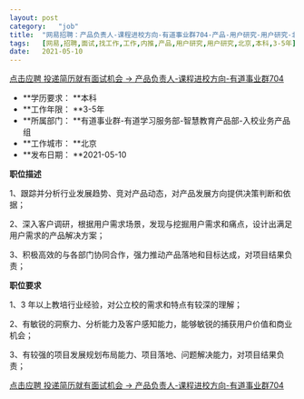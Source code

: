 ```yaml
---
layout:	post
category:	"job"
title:	"网易招聘：产品负责人-课程进校方向-有道事业群704-产品-用户研究-用户研究-北京本科3-5年"
tags:	[网易,招聘,面试,找工作,工作,内推,产品,用户研究,用户研究,北京,本科,3-5年]
date:	2021-05-10
---
```


[点击应聘 投递简历就有面试机会 ->  产品负责人-课程进校方向-有道事业群704](http://mobile.bole.netease.com/bole/boleDetail?id=31155&employeeId=346f03c3cda5f04c&key=all)



- **学历要求： **本科
- **工作年限： **3-5年
- **所属部门： **有道事业群-有道学习服务部-智慧教育产品部-入校业务产品组
- **工作城市： **北京
- **发布日期： **2021-05-10



**职位描述**

1、跟踪并分析行业发展趋势、竞对产品动态，对产品发展方向提供决策判断和依据； 

2、深入客户调研，根据用户需求场景，发现与挖掘用户需求和痛点，设计出满足用户需求的产品解决方案； 

3、积极高效的与各部门协同合作，强力推动产品落地和目标达成，对项目结果负责； 



**职位要求**

1、3 年以上教培行业经验，对公立校的需求和特点有较深的理解； 

2、有敏锐的洞察力、分析能力及客户感知能力，能够敏锐的捕获用户价值和商业机会； 

3、有较强的项目发展规划布局能力、项目落地、问题解决能力，对项目结果负责； 



[点击应聘 投递简历就有面试机会 ->  产品负责人-课程进校方向-有道事业群704](http://mobile.bole.netease.com/bole/boleDetail?id=31155&employeeId=346f03c3cda5f04c&key=all)